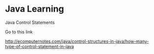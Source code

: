 # Java Learning

Java Control Statements

Go to this link

http://ecomputernotes.com/java/control-structures-in-java/how-many-type-of-control-statement-in-java

